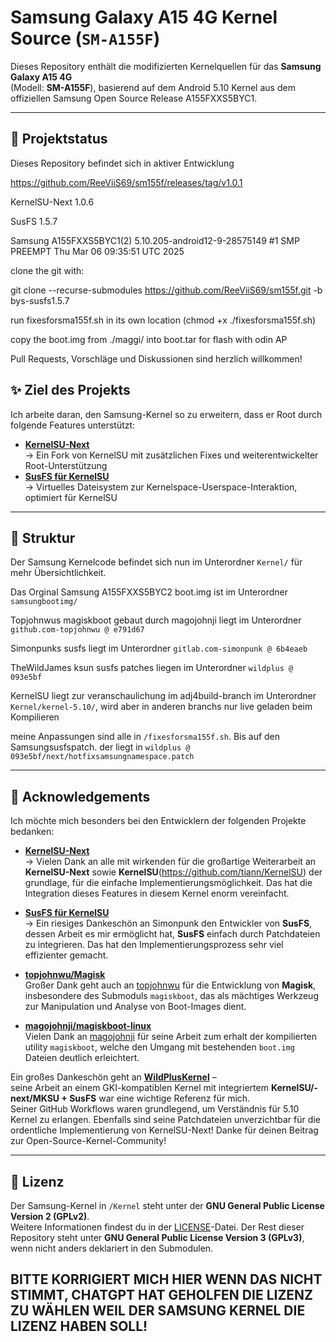 # Samsung Galaxy A15 4G Kernel Source (`SM-A155F`)

Dieses Repository enthält die modifizierten Kernelquellen für das **Samsung Galaxy A15 4G**  
(Modell: **SM-A155F**), basierend auf dem Android 5.10 Kernel aus dem offiziellen Samsung Open Source Release A155FXXS5BYC1.

---

## 🧪 Projektstatus

Dieses Repository befindet sich in aktiver Entwicklung

https://github.com/ReeViiS69/sm155f/releases/tag/v1.0.1

KernelSU-Next 1.0.6

SusFS 1.5.7

Samsung A155FXXS5BYC1(2) 
5.10.205-android12-9-28575149 #1 SMP PREEMPT Thu Mar 06 09:35:51 UTC 2025

clone the git with:

git clone --recurse-submodules https://github.com/ReeViiS69/sm155f.git -b bys-susfs1.5.7

run fixesforsma155f.sh in its own location (chmod +x ./fixesforsma155f.sh)

copy the boot.img from ./maggi/ into boot.tar for flash with odin AP


Pull Requests, Vorschläge und Diskussionen sind herzlich willkommen!

## ✨ Ziel des Projekts

Ich arbeite daran, den Samsung-Kernel so zu erweitern, dass er Root durch folgende Features unterstützt:

- **[KernelSU-Next](https://github.com/KernelSU-Next/KernelSU-Next/releases)**  
  → Ein Fork von KernelSU mit zusätzlichen Fixes und weiterentwickelter Root-Unterstützung
- **[SusFS für KernelSU](https://gitlab.com/simonpunk/susfs4ksu/-/tree/gki-android12-5.10?ref_type=heads)**  
  → Virtuelles Dateisystem zur Kernelspace-Userspace-Interaktion, optimiert für KernelSU

---

## 🧱 Struktur

Der Samsung Kernelcode befindet sich nun im Unterordner `Kernel/` für mehr Übersichtlichkeit.

Das Orginal Samsung A155FXXS5BYC2 boot.img ist im Unterordner `samsungbootimg/`

Topjohnwus magiskboot gebaut durch magojohnji liegt im Unterordner `github.com-topjohnwu @ e791d67`

Simonpunks susfs liegt im Unterordner `gitlab.com-simonpunk @ 6b4eaeb`

TheWildJames ksun susfs patches liegen im Unterordner `wildplus @ 093e5bf`

KernelSU liegt zur veranschaulichung im adj4build-branch im Unterordner `Kernel/kernel-5.10/`, wird aber in anderen branchs nur live geladen beim Kompilieren

meine Anpassungen sind alle in `/fixesforsma155f.sh`. Bis auf den Samsungsusfspatch. der liegt in `wildplus @ 093e5bf/next/hotfixsamsungnamespace.patch`

---

## 🙏 Acknowledgements

Ich möchte mich besonders bei den Entwicklern der folgenden Projekte bedanken:

- **[KernelSU-Next](https://github.com/KernelSU-Next/KernelSU-Next/releases)**  
  → Vielen Dank an alle mit wirkenden für die großartige Weiterarbeit an **KernelSU-Next** sowie **KernelSU**(https://github.com/tiann/KernelSU) der grundlage, für die einfache Implementierungsmöglichkeit. Das hat die Integration dieses Features in diesem Kernel enorm vereinfacht.

- **[SusFS für KernelSU](https://gitlab.com/simonpunk/susfs4ksu/-/tree/gki-android12-5.10?ref_type=heads)**  
  → Ein riesiges Dankeschön an Simonpunk den Entwickler von **SusFS**, dessen Arbeit es mir ermöglicht hat, **SusFS** einfach durch Patchdateien zu integrieren. Das hat den Implementierungsprozess sehr viel effizienter gemacht.

- [**topjohnwu/Magisk**](https://github.com/topjohnwu/Magisk)  
  Großer Dank geht auch an [topjohnwu](https://github.com/topjohnwu) für die Entwicklung von **Magisk**, insbesondere des Submoduls `magiskboot`, das als mächtiges Werkzeug zur Manipulation und Analyse von Boot-Images dient.

- [**magojohnji/magiskboot-linux**](https://github.com/magojohnji/magiskboot-linux)  
  Vielen Dank an [magojohnji](https://github.com/magojohnji) für seine Arbeit zum erhalt der kompilierten utility `magiskboot`, welche den Umgang mit bestehenden `boot.img` Dateien deutlich erleichtert.

Ein großes Dankeschön geht an **[WildPlusKernel](https://github.com/WildPlusKernel/GKI_KernelSU_SUSFS)** –  
seine Arbeit an einem GKI-kompatiblen Kernel mit integriertem **KernelSU/-next/MKSU + SusFS** war eine wichtige Referenz für mich.  
Seiner GitHub Workflows waren grundlegend, um Verständnis für 5.10 Kernel zu erlangen. 
Ebenfalls sind seine Patchdateien unverzichtbar für die ordentliche Implementierung von KernelSU-Next! 
Danke für deinen Beitrag zur Open-Source-Kernel-Community!

---

## 📜 Lizenz

Der Samsung-Kernel in `/Kernel` steht unter der **GNU General Public License Version 2 (GPLv2)**.  
Weitere Informationen findest du in der [LICENSE](./LICENSE)-Datei.
Der Rest dieser Repository steht unter **GNU General Public License Version 3 (GPLv3)**, wenn nicht anders deklariert in den Submodulen.

BITTE KORRIGIERT MICH HIER WENN DAS NICHT STIMMT, CHATGPT HAT GEHOLFEN DIE LIZENZ ZU WÄHLEN WEIL DER SAMSUNG KERNEL DIE LIZENZ HABEN SOLL!
---

